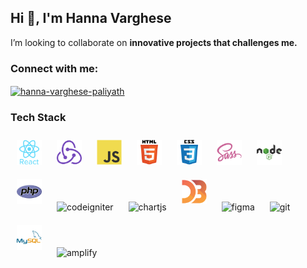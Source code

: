<h2>Hi 👋, I'm Hanna Varghese</h2>

I’m looking to collaborate on **innovative projects that challenges me.**

<h3 align="left">Connect with me:</h3>
<p align="left">
<a href="https://linkedin.com/in/hanna-varghese-paliyath" target="blank"><img align="center" src="https://raw.githubusercontent.com/rahuldkjain/github-profile-readme-generator/master/src/images/icons/Social/linked-in-alt.svg" alt="hanna-varghese-paliyath" height="30" width="40" /></a>
</p>

<h3 align="left">Tech Stack</h3>
<p align="left"> 
<img  style = "padding:10px" src="https://raw.githubusercontent.com/devicons/devicon/master/icons/react/react-original-wordmark.svg" alt="react" width="40" height="40"/> 
  <img style 
 ="padding:10px"src="https://raw.githubusercontent.com/devicons/devicon/master/icons/redux/redux-original.svg" alt="redux" width="40" height="40"/>
  <img style = "padding:10px" src="https://raw.githubusercontent.com/devicons/devicon/master/icons/javascript/javascript-original.svg" alt="javascript" width="40" height="40"/> 
<img style = "padding:10px"src="https://raw.githubusercontent.com/devicons/devicon/master/icons/html5/html5-original-wordmark.svg" alt="html5" width="40" height="40"/> <img style = "padding:10px"src="https://raw.githubusercontent.com/devicons/devicon/master/icons/css3/css3-original-wordmark.svg" alt="css3" width="40" height="40"/>  <img style = "padding:10px"src="https://raw.githubusercontent.com/devicons/devicon/master/icons/sass/sass-original.svg" alt="sass" width="40" height="40"/>  <img style = "padding:10px"src="https://raw.githubusercontent.com/devicons/devicon/master/icons/nodejs/nodejs-original-wordmark.svg" alt="nodejs" width="40" height="40"/>  <img style = "padding:10px"src="https://raw.githubusercontent.com/devicons/devicon/master/icons/php/php-original.svg" alt="php" width="40" height="40"/> 
  <img style = "padding:10px"src="https://cdn.worldvectorlogo.com/logos/codeigniter.svg" alt="codeigniter" width="40" height="40"/> 
<img style = "padding:10px" src="https://www.chartjs.org/media/logo-title.svg" alt="chartjs" width="40" height="40"/> 
<img style = "padding:10px"  src="https://raw.githubusercontent.com/devicons/devicon/master/icons/d3js/d3js-original.svg" alt="d3js" width="40" height="40"/> 
<img style = "padding:10px" src="https://www.vectorlogo.zone/logos/figma/figma-icon.svg" alt="figma" width="40" height="40"/>
<img style = "padding:10px" src="https://www.vectorlogo.zone/logos/git-scm/git-scm-icon.svg" alt="git" width="40" height="40"/> 
<img style = "padding:10px" src="https://raw.githubusercontent.com/devicons/devicon/master/icons/mysql/mysql-original-wordmark.svg" alt="mysql" width="40" height="40"/> 
<img style = "padding:10px" src="https://docs.amplify.aws/assets/logo-dark.svg" alt="amplify" width="40" height="40"/>
